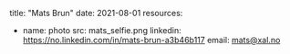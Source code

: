 title: "Mats Brun"
date: 2021-08-01
resources:
  - name: photo
    src: mats_selfie.png
linkedin: https://no.linkedin.com/in/mats-brun-a3b46b117
email: mats@xal.no
